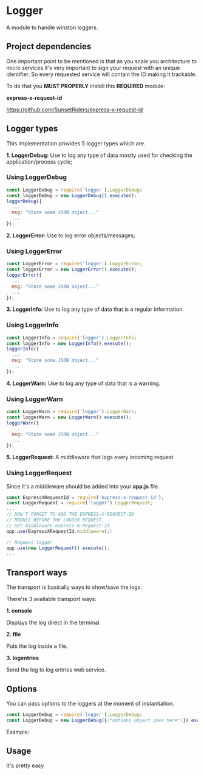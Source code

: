 # Logger

A module to handle winston loggers.

## Project dependencies

One important point to be mentioned is that as you scale you architecture to micro services it's very important to sign your request with an unique identifier. So every requested service will contain the ID making it trackable.

To do that you **MUST PROPERLY** install this **REQUIRED** module:

**express-x-request-id**

https://github.com/SunsetRiders/express-x-request-id

## Logger types

This implementation provides 5 logger types which are.

**1. LoggerDebug:** Use to log any type of data mostly used for checking the application/process cycle;

### Using LoggerDebug

```javascript
const LoggerDebug = require('logger').LoggerDebug;
const loggerDebug = new LoggerDebug().execute();
loggerDebug({
  ...
  msg: "Store some JSON object..."
  ...
});
```

**2. LoggerError:** Use to log error objects/messages;

### Using LoggerError

```javascript
const LoggerError = require('logger').LoggerError;
const loggerError = new LoggerError().execute();
loggerError({
  ...
  msg: "Store some JSON object..."
  ...
});
```

**3. LoggerInfo:** Use to log any type of data that is a regular information.

### Using LoggerInfo

```javascript
const LoggerInfo = require('logger').LoggerInfo;
const loggerInfo = new LoggerInfo().execute();
loggerInfo({
  ...
  msg: "Store some JSON object..."
  ...
});
```

**4. LoggerWarn:** Use to log any type of data that is a warning.

### Using LoggerWarn

```javascript
const LoggerWarn = require('logger').LoggerWarn;
const loggerWarn = new LoggerWarn().execute();
loggerWarn({
  ...
  msg: "Store some JSON object..."
  ...
});
```
**5. LoggerRequest:** A middleware that logs every incoming request

### Using LoggerRequest

Since it's a middleware should be added into your **app.js** file.

```javascript
const ExpressXRequestId = require('express-x-request-id');
const LoggerRequest = require('logger').LoggerRequest;
...
// DON'T FORGET TO ADD THE EXPRESS-X-REQUEST-ID
// MODULE BEFORE THE LOGGER REQUEST
// Set middleware express X-Request-Id
app.use(ExpressXRequestId.middleware);!

// Request logger
app.use(new LoggerRequest().execute();
...
```

## Transport ways

The transport is basically ways to show/save the logs.

There're 3 available transport ways:

**1. console** 

Displays the log direct in the terminal.

**2. file**

Puts the log inside a file.

**3. logentries**

Send the log to log entries web service.

## Options

You can pass options to the loggers at the moment of instantiation.

```javascript
const LoggerDebug = require('logger').LoggerDebug;
const LoggerDebug = new LoggerDebug({/*options object goes here*/}).execute();
```

Example: 

## Usage

It's pretty easy



